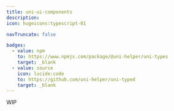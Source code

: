```yaml
---
title: uni-ui-components
description: 
icon: hugeicons:typescript-01

navTruncate: false

badges:
  - value: npm
    to: https://www.npmjs.com/package/@uni-helper/uni-types
    target: _blank
  - value: source
    icon: lucide:code
    to: https://github.com/uni-helper/uni-typed
    target: _blank
---
```



WIP
